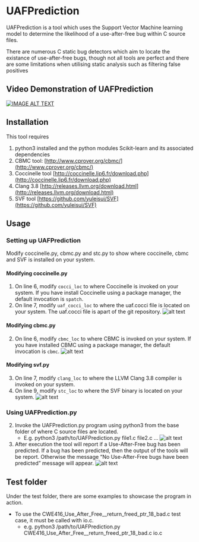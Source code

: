 # UAFPrediction
UAFPrediction is a tool which uses the Support Vector Machine learning model to determine the likelihood of a use-after-free bug within C source files. 

There are numerous C static bug detectors which aim to locate the existance of use-after-free bugs, though not all tools are perfect and there are some limitations when utilising static analysis such as filtering false positives

## Video Demonstration of UAFPrediction
[![IMAGE ALT TEXT](https://www.dropbox.com/s/shqbdrbdouxnpzi/Screenshot-2017-10-12%201%20of%201%20uploaded%20-%20YouTube.png?raw=1)](https://youtu.be/pA4Sb4w1TRg "UAFPrediction")

## Installation
This tool requires 
1. python3 installed and the python modules Scikit-learn and its associated dependencies
2. CBMC tool: [http://www.cprover.org/cbmc/](http://www.cprover.org/cbmc/)
3. Coccinelle tool [http://coccinelle.lip6.fr/download.php](http://coccinelle.lip6.fr/download.php)
4. Clang 3.8 [http://releases.llvm.org/download.html](http://releases.llvm.org/download.html)
5. SVF tool [https://github.com/yuleisui/SVF](https://github.com/yuleisui/SVF) 

## Usage
### Setting up UAFPrediction
Modify coccinelle.py, cbmc.py and stc.py to show where coccinelle, cbmc and SVF is installed on your system.
#### Modifying coccinelle.py
  1. On line 6, modify `cocci_loc` to where Coccinelle is invoked on your system. If you have install Coccinelle using a package manager, the default invocation is `spatch`.
  2. On line 7, modify `uaf_cocci_loc` to where the uaf.cocci file is located on your system. The uaf.cocci file is apart of the git repository. 
   ![alt text](https://www.dropbox.com/s/eyqrrbpuqbx1f0n/coccinelle.png?raw=1 "Coccinelle Setup")
#### Modifying cbmc.py
  2. On line 6, modify `cbmc_loc` to where CBMC is invoked on your system. If you have installed CBMC using a package manager, the default invocation is `cbmc`.
   ![alt text](https://www.dropbox.com/s/0nr4f8zj3yrsso5/cbmc.png?raw=1 "CBMC setup")
#### Modifying svf.py
  3. On line 7, modify `clang_loc` to where the LLVM Clang 3.8 compiler is invoked on your system.
  4. On line 9, modify `stc_loc` to where the SVF binary is located on your system.
   ![alt text](https://www.dropbox.com/s/kepenluprnwayvk/svf.png?raw=1 "SVF setup")
### Using UAFPrediction.py
2. Invoke the UAFPrediction.py program using python3 from the base folder of where C source files are located.
    * E.g. python3 /path/to/UAFPrediction.py file1.c file2.c …
![alt text](https://www.dropbox.com/s/nz32fv6v0bsaegu/invoke.png?raw=1 "invoking UAFPrediction")
3. After execution the tool will report if a Use-After-Free bug has been predicted. If a bug has been predicted, then the output of the tools will be report. Otherwise the message “No Use-After-Free bugs have been predicted” message will appear.
![alt text](https://www.dropbox.com/s/h1qh1nazf4024c3/uafPred.png?raw=1 "reporting bugs")

## Test folder
Under the test folder, there are some examples to showcase the program in action.
* To use the CWE416_Use_After_Free__return_freed_ptr_18_bad.c test case, it must be called with io.c.
    * e.g. python3 /path/to/UAFPrediction.py CWE416_Use_After_Free__return_freed_ptr_18_bad.c io.c
